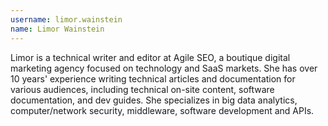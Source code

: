 ```yaml
---
username: limor.wainstein
name: Limor Wainstein
---
```

Limor is a technical writer and editor at Agile SEO, a boutique digital marketing agency focused on technology and SaaS
markets.
She has over 10 years' experience writing technical articles and documentation for various audiences, including
technical on-site content, software documentation, and dev guides.
She specializes in big data analytics, computer/network security, middleware, software development and APIs.
